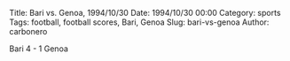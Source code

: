 Title: Bari vs. Genoa, 1994/10/30
Date: 1994/10/30 00:00
Category: sports
Tags: football, football scores, Bari, Genoa
Slug: bari-vs-genoa
Author: carbonero


Bari 4 - 1 Genoa
